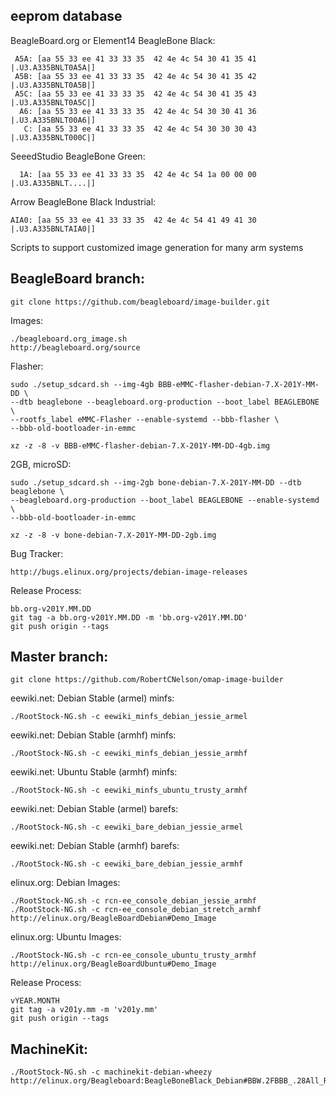 eeprom database
------------

BeagleBoard.org or Element14 BeagleBone Black:

     A5A: [aa 55 33 ee 41 33 33 35  42 4e 4c 54 30 41 35 41 |.U3.A335BNLT0A5A|]
     A5B: [aa 55 33 ee 41 33 33 35  42 4e 4c 54 30 41 35 42 |.U3.A335BNLT0A5B|]
     A5C: [aa 55 33 ee 41 33 33 35  42 4e 4c 54 30 41 35 43 |.U3.A335BNLT0A5C|]
      A6: [aa 55 33 ee 41 33 33 35  42 4e 4c 54 30 30 41 36 |.U3.A335BNLT00A6|]
       C: [aa 55 33 ee 41 33 33 35  42 4e 4c 54 30 30 30 43 |.U3.A335BNLT000C|]

SeeedStudio BeagleBone Green:

      1A: [aa 55 33 ee 41 33 33 35  42 4e 4c 54 1a 00 00 00 |.U3.A335BNLT....|]

Arrow BeagleBone Black Industrial:

    AIA0: [aa 55 33 ee 41 33 33 35  42 4e 4c 54 41 49 41 30 |.U3.A335BNLTAIA0|]

Scripts to support customized image generation for many arm systems

BeagleBoard branch:
------------

    git clone https://github.com/beagleboard/image-builder.git

Images:

    ./beagleboard.org_image.sh
    http://beagleboard.org/source

Flasher:

    sudo ./setup_sdcard.sh --img-4gb BBB-eMMC-flasher-debian-7.X-201Y-MM-DD \
    --dtb beaglebone --beagleboard.org-production --boot_label BEAGLEBONE \
    --rootfs_label eMMC-Flasher --enable-systemd --bbb-flasher \
    --bbb-old-bootloader-in-emmc

    xz -z -8 -v BBB-eMMC-flasher-debian-7.X-201Y-MM-DD-4gb.img

2GB, microSD:

    sudo ./setup_sdcard.sh --img-2gb bone-debian-7.X-201Y-MM-DD --dtb beaglebone \
    --beagleboard.org-production --boot_label BEAGLEBONE --enable-systemd \
    --bbb-old-bootloader-in-emmc

    xz -z -8 -v bone-debian-7.X-201Y-MM-DD-2gb.img

Bug Tracker:

    http://bugs.elinux.org/projects/debian-image-releases

Release Process:

    bb.org-v201Y.MM.DD
    git tag -a bb.org-v201Y.MM.DD -m 'bb.org-v201Y.MM.DD'
    git push origin --tags

Master branch:
------------

    git clone https://github.com/RobertCNelson/omap-image-builder

eewiki.net: Debian Stable (armel) minfs:

    ./RootStock-NG.sh -c eewiki_minfs_debian_jessie_armel

eewiki.net: Debian Stable (armhf) minfs:

    ./RootStock-NG.sh -c eewiki_minfs_debian_jessie_armhf

eewiki.net: Ubuntu Stable (armhf) minfs:

    ./RootStock-NG.sh -c eewiki_minfs_ubuntu_trusty_armhf

eewiki.net: Debian Stable (armel) barefs:

    ./RootStock-NG.sh -c eewiki_bare_debian_jessie_armel

eewiki.net: Debian Stable (armhf) barefs:

    ./RootStock-NG.sh -c eewiki_bare_debian_jessie_armhf

elinux.org: Debian Images:

    ./RootStock-NG.sh -c rcn-ee_console_debian_jessie_armhf
    ./RootStock-NG.sh -c rcn-ee_console_debian_stretch_armhf
    http://elinux.org/BeagleBoardDebian#Demo_Image

elinux.org: Ubuntu Images:

    ./RootStock-NG.sh -c rcn-ee_console_ubuntu_trusty_armhf
    http://elinux.org/BeagleBoardUbuntu#Demo_Image

Release Process:

    vYEAR.MONTH
    git tag -a v201y.mm -m 'v201y.mm'
    git push origin --tags

MachineKit:
------------

    ./RootStock-NG.sh -c machinekit-debian-wheezy
    http://elinux.org/Beagleboard:BeagleBoneBlack_Debian#BBW.2FBBB_.28All_Revs.29_Machinekit
